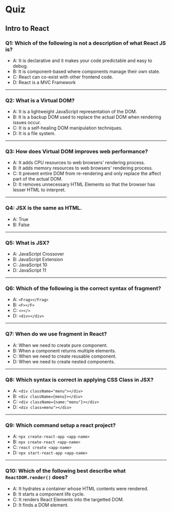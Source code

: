 # Quiz

## Intro to React

### Q1: Which of the following is not a description of what React JS is?
- A: It is declarative and it makes your code predictable and easy to debug.
- B: It is component-based where components manage their own state.
- C: React can co-exist with other frontend code.
- D: React is a MVC Framework
---

### Q2: What is a Virtual DOM?

- A: It is a lightweight JavaScript representation of the DOM.
- B: It is a backup DOM used to replace the actual DOM when rendering issues occur.
- C: It is a self-healing DOM manipulation techniques.
- D: It is a file system.
---
### Q3: How does Virtual DOM improves web performance?
- A: It adds CPU resources to web browsers' rendering process.
- B: It adds memory resources to web browsers' rendering process.
- C: It prevent entire DOM from re-rendering and only replace the affect part of the actual DOM.
- D: It removes unnecessary HTML Elements so that the browser has lesser HTML to interpret.
---
### Q4: JSX is the same as HTML.
- A: True
- B: False
---
### Q5: What is JSX?
- A: JavaScript Crossover
- B: JavaScript Extension
- C: JavaScript 10
- D: JavaScript 11
---
### Q6: Which of the following is the correct syntax of fragment?
- A: `<Frag></Frag>`
- B: `<F></F>`
- C: `<></>`
- D: `<div></div>`
---
### Q7: When do we use fragment in React?
- A: When we need to create pure component.
- B: When a component returns multiple elements.
- C: When we need to create reusable component.
- D: When we need to create nested components.
---
### Q8: Which syntax is correct in applying CSS Class in JSX?
- A: `<div className="menu"></div>`
- B: `<div className={menu}></div>`
- C: `<div className={name:"menu"}></div>`
- D: `<div class=menu"></div>`
---
### Q9: Which command setup a react project?
- A: `npx create-react-app <app-name>`
- B: `npx create-react <app-name>`
- C: `react create <app-name>`
- D: `npx start-react-app <app-name>`
---
### Q10: Which of the following best describe what `ReactDOM.render()` does?
- A: It hydrates a container whose HTML contents were rendered. 
- B: It starts a component life cycle.
- C: It renders React Elements into the targetted DOM.
- D: It finds a DOM element.

